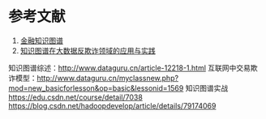# 参考文献
1. [金融知识图谱](http://www.360doc.com/content/16/0109/15/29483433_526632869.shtml)
2. [知识图谱在大数据反欺诈领域的应用与实践](https://www.jianshu.com/p/b52fd9bff5c7)

知识图谱综述：http://www.dataguru.cn/article-12218-1.html
互联网中交易欺诈模型：http://www.dataguru.cn/myclassnew.php?mod=new_basicforlesson&op=basic&lessonid=1569
知识图谱实战  https://edu.csdn.net/course/detail/7038
      https://blog.csdn.net/hadoopdevelop/article/details/79174069
